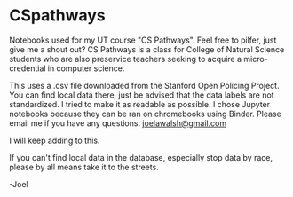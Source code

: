 # CSpathways
Notebooks used for my UT course "CS Pathways". Feel free to pilfer, just give me a shout out?
CS Pathways is a class for College of Natural Science students who are also preservice teachers seeking to acquire a micro-credential in computer science.

This uses a .csv file downloaded from the Stanford Open Policing Project. You can find local data there, just be advised that the data labels are not standardized.
I tried to make it as readable as possible. I chose Jupyter notebooks because they can be ran on chromebooks using Binder.
Please email me if you have any questions. joelawalsh@gmail.com

I will keep adding to this.

If you can't find local data in the database, especially stop data by race, please by all means take it to the streets. 


-Joel 
